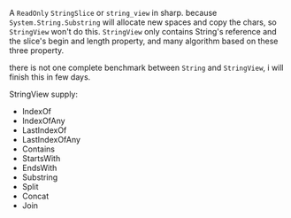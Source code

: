 A `ReadOnly` `StringSlice` or `string_view` in sharp.
because `System.String.Substring` will allocate new spaces and copy the chars, so `StringView` won't do this.
`StringView` only contains String's reference and the slice's begin and length property,
and many algorithm based on these three property.

there is not one complete benchmark between `String` and `StringView`, i will finish this in few days.

StringView supply:
* IndexOf
* IndexOfAny
* LastIndexOf
* LastIndexOfAny
* Contains
* StartsWith
* EndsWith
* Substring
* Split
* Concat
* Join